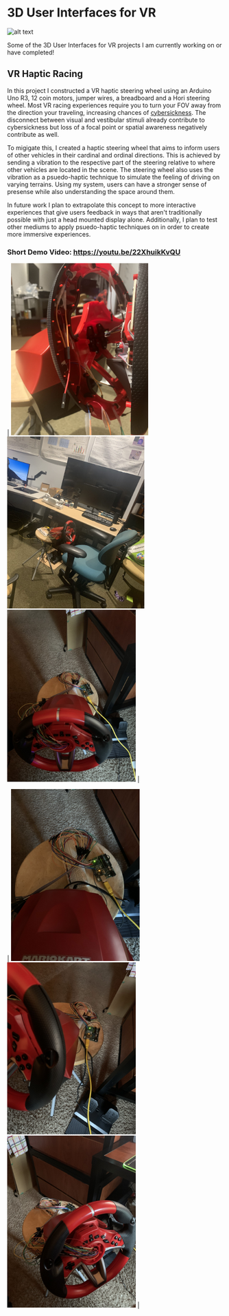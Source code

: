# 3D User Interfaces for VR
![alt text](https://github.com/Wanyea/3D-User-Interfaces-for-VR/blob/main/readme-assets/vugue_ui.gif "Logo Title Text 1")

Some of the 3D User Interfaces for VR projects I am currently working on or have completed!

## VR Haptic Racing 
In this project I constructed a VR haptic steering wheel using an Arduino Uno R3, 12 coin motors, jumper wires, a breadboard and a Hori steering wheel. Most VR racing experiences require you to turn your FOV away from the direction your traveling, increasing chances of [cybersickness](https://en.wikipedia.org/wiki/Virtual_reality_sickness#:~:text=A%20major%20trigger%20of%20virtual,are%20sending%20to%20the%20brain.). The disconnect between visual and vestibular stimuli already contribute to cybersickness but loss of a focal point or spatial awareness negatively contribute as well. 

To migigate this, I created a haptic steering wheel that aims to inform users of other vehicles in their cardinal and ordinal directions. This is achieved by sending a vibration to the respective part of the steering relative to where other vehicles are located in the scene. The steering wheel also uses the vibration as a psuedo-haptic technique to simulate the feeling of driving on varying terrains. Using my system, users can have a stronger sense of presense while also understanding the space around them. 

In future work I plan to extrapolate this concept to more interactive experiences that give users feedback in ways that aren't traditionally possible with just a head mounted display alone. Additionally, I plan to test other mediums to apply psuedo-haptic techniques on in order to create more immersive experiences. 

### Short Demo Video: https://youtu.be/22XhuikKvQU

| <img src="https://github.com/Wanyea/3D-User-Interfaces-for-VR/blob/edo/readme-assets/IMG_8116.jpg" width="320" height="400"> 
 <img src="https://github.com/Wanyea/3D-User-Interfaces-for-VR/blob/edo/readme-assets/IMG_8136.jpg" width="320" height="400"> 
<img src="https://github.com/Wanyea/3D-User-Interfaces-for-VR/blob/edo/readme-assets/IMG_8178.jpg" width="300" height="400"> |

| <img src="https://github.com/Wanyea/3D-User-Interfaces-for-VR/blob/edo/readme-assets/IMG_8179.jpg" width="300" height="400"> 
 <img src="https://github.com/Wanyea/3D-User-Interfaces-for-VR/blob/edo/readme-assets/IMG_8180.jpg" width="300" height="400"> 
 <img src="https://github.com/Wanyea/3D-User-Interfaces-for-VR/blob/edo/readme-assets/IMG_8181.jpg" width="300" height="400"> |







